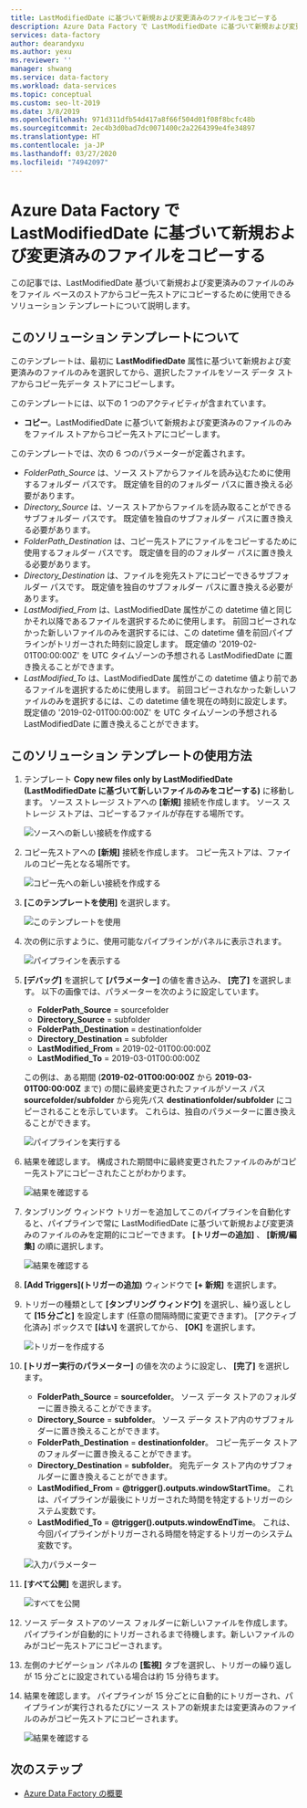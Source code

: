```yaml
---
title: LastModifiedDate に基づいて新規および変更済みのファイルをコピーする
description: Azure Data Factory で LastModifiedDate に基づいて新規および変更済みのファイルをコピーするソリューション テンプレートの使用方法について説明します。
services: data-factory
author: dearandyxu
ms.author: yexu
ms.reviewer: ''
manager: shwang
ms.service: data-factory
ms.workload: data-services
ms.topic: conceptual
ms.custom: seo-lt-2019
ms.date: 3/8/2019
ms.openlocfilehash: 971d311dfb54d417a8f66f504d01f08f8bcfc48b
ms.sourcegitcommit: 2ec4b3d0bad7dc0071400c2a2264399e4fe34897
ms.translationtype: HT
ms.contentlocale: ja-JP
ms.lasthandoff: 03/27/2020
ms.locfileid: "74942097"
---
```

# <a name="copy-new-and-changed-files-by-lastmodifieddate-with-azure-data-factory"></a>Azure Data Factory で LastModifiedDate に基づいて新規および変更済みのファイルをコピーする

この記事では、LastModifiedDate 基づいて新規および変更済みのファイルのみをファイル ベースのストアからコピー先ストアにコピーするために使用できるソリューション テンプレートについて説明します。 

## <a name="about-this-solution-template"></a>このソリューション テンプレートについて

このテンプレートは、最初に **LastModifiedDate** 属性に基づいて新規および変更済みのファイルのみを選択してから、選択したファイルをソース データ ストアからコピー先データ ストアにコピーします。

このテンプレートには、以下の 1 つのアクティビティが含まれています。
- **コピー**。LastModifiedDate に基づいて新規および変更済みのファイルのみをファイル ストアからコピー先ストアにコピーします。

このテンプレートでは、次の 6 つのパラメーターが定義されます。
-  *FolderPath_Source* は、ソース ストアからファイルを読み込むために使用するフォルダー パスです。 既定値を目的のフォルダー パスに置き換える必要があります。
-  *Directory_Source* は、ソース ストアからファイルを読み取ることができるサブフォルダー パスです。 既定値を独自のサブフォルダー パスに置き換える必要があります。
-  *FolderPath_Destination* は、コピー先ストアにファイルをコピーするために使用するフォルダー パスです。 既定値を目的のフォルダー パスに置き換える必要があります。
-  *Directory_Destination* は、ファイルを宛先ストアにコピーできるサブフォルダー パスです。 既定値を独自のサブフォルダー パスに置き換える必要があります。
-  *LastModified_From* は、LastModifiedDate 属性がこの datetime 値と同じかそれ以降であるファイルを選択するために使用します。  前回コピーされなかった新しいファイルのみを選択するには、この datetime 値を前回パイプラインがトリガーされた時刻に設定します。 既定値の '2019-02-01T00:00:00Z' を UTC タイムゾーンの予想される LastModifiedDate に置き換えることができます。 
-  *LastModified_To* は、LastModifiedDate 属性がこの datetime 値より前であるファイルを選択するために使用します。 前回コピーされなかった新しいファイルのみを選択するには、この datetime 値を現在の時刻に設定します。  既定値の '2019-02-01T00:00:00Z' を UTC タイムゾーンの予想される LastModifiedDate に置き換えることができます。 

## <a name="how-to-use-this-solution-template"></a>このソリューション テンプレートの使用方法

1. テンプレート **Copy new files only by LastModifiedDate (LastModifiedDate に基づいて新しいファイルのみをコピーする)** に移動します。 ソース ストレージ ストアへの **[新規]** 接続を作成します。 ソース ストレージ ストアは、コピーするファイルが存在する場所です。

    ![ソースへの新しい接続を作成する](media/solution-template-copy-new-files-lastmodifieddate/copy-new-files-lastmodifieddate1.png)
    
2. コピー先ストアへの **[新規]** 接続を作成します。 コピー先ストアは、ファイルのコピー先となる場所です。 

    ![コピー先への新しい接続を作成する](media/solution-template-copy-new-files-lastmodifieddate/copy-new-files-lastmodifieddate3.png)

3. **[このテンプレートを使用]** を選択します。

    ![このテンプレートを使用](media/solution-template-copy-new-files-lastmodifieddate/copy-new-files-lastmodifieddate4.png)
    
4. 次の例に示すように、使用可能なパイプラインがパネルに表示されます。

    ![パイプラインを表示する](media/solution-template-copy-new-files-lastmodifieddate/copy-new-files-lastmodifieddate5.png)

5. **[デバッグ]** を選択して **[パラメーター]** の値を書き込み、 **[完了]** を選択します。  以下の画像では、パラメーターを次のように設定しています。
   - **FolderPath_Source** = sourcefolder
   - **Directory_Source** = subfolder
   - **FolderPath_Destination** = destinationfolder
   - **Directory_Destination** = subfolder
   - **LastModified_From** =  2019-02-01T00:00:00Z
   - **LastModified_To** = 2019-03-01T00:00:00Z
    
    この例は、ある期間 (**2019-02-01T00:00:00Z** から **2019-03-01T00:00:00Z** まで) の間に最終変更されたファイルがソース パス **sourcefolder/subfolder** から宛先パス **destinationfolder/subfolder** にコピーされることを示しています。  これらは、独自のパラメーターに置き換えることができます。

    ![パイプラインを実行する](media/solution-template-copy-new-files-lastmodifieddate/copy-new-files-lastmodifieddate6.png)

6. 結果を確認します。 構成された期間中に最終変更されたファイルのみがコピー先ストアにコピーされたことがわかります。

    ![結果を確認する](media/solution-template-copy-new-files-lastmodifieddate/copy-new-files-lastmodifieddate7.png)
    
7. タンブリング ウィンドウ トリガーを追加してこのパイプラインを自動化すると、パイプラインで常に LastModifiedDate に基づいて新規および変更済みのファイルのみを定期的にコピーできます。  **[トリガーの追加]** 、 **[新規/編集]** の順に選択します。

    ![結果を確認する](media/solution-template-copy-new-files-lastmodifieddate/copy-new-files-lastmodifieddate8.png)
    
8. **[Add Triggers]\(トリガーの追加\)** ウィンドウで **[+ 新規]** を選択します。

9. トリガーの種類として **[タンブリング ウィンドウ]** を選択し、繰り返しとして **[15 分ごと]** を設定します (任意の間隔時間に変更できます)。 [アクティブ化済み] ボックスで **[はい]** を選択してから、 **[OK]** を選択します。

    ![トリガーを作成する](media/solution-template-copy-new-files-lastmodifieddate/copy-new-files-lastmodifieddate10.png)    
    
10. **[トリガー実行のパラメーター]** の値を次のように設定し、 **[完了]** を選択します。
    - **FolderPath_Source** = **sourcefolder**。  ソース データ ストアのフォルダーに置き換えることができます。
    - **Directory_Source** = **subfolder**。  ソース データ ストア内のサブフォルダーに置き換えることができます。
    - **FolderPath_Destination** = **destinationfolder**。  コピー先データ ストアのフォルダーに置き換えることができます。
    - **Directory_Destination** = **subfolder**。  宛先データ ストア内のサブフォルダーに置き換えることができます。
    - **LastModified_From** =   **\@trigger().outputs.windowStartTime**。  これは、パイプラインが最後にトリガーされた時間を特定するトリガーのシステム変数です。
    - **LastModified_To** =  **\@trigger().outputs.windowEndTime**。  これは、今回パイプラインがトリガーされる時間を特定するトリガーのシステム変数です。
    
    ![入力パラメーター](media/solution-template-copy-new-files-lastmodifieddate/copy-new-files-lastmodifieddate11.png)
    
11. **[すべて公開]** を選択します。
    
    ![すべてを公開](media/solution-template-copy-new-files-lastmodifieddate/copy-new-files-lastmodifieddate12.png)

12. ソース データ ストアのソース フォルダーに新しいファイルを作成します。  パイプラインが自動的にトリガーされるまで待機します。新しいファイルのみがコピー先ストアにコピーされます。

13. 左側のナビゲーション パネルの **[監視]** タブを選択し、トリガーの繰り返しが 15 分ごとに設定されている場合は約 15 分待ちます。 

14. 結果を確認します。 パイプラインが 15 分ごとに自動的にトリガーされ、パイプラインが実行されるたびにソース ストアの新規または変更済みのファイルのみがコピー先ストアにコピーされます。

    ![結果を確認する](media/solution-template-copy-new-files-lastmodifieddate/copy-new-files-lastmodifieddate15.png)
    
## <a name="next-steps"></a>次のステップ

- [Azure Data Factory の概要](introduction.md)
